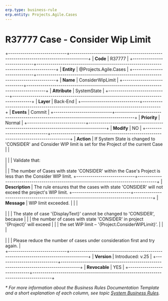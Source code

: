 ```yaml
---
erp.type: business-rule
erp.entity: Projects.Agile.Cases
---
```


# R37777 Case - Consider Wip Limit
+-----------------------------+---------------------------------------------------------------------------------------+
| **Code**                    | R37777                                                                                |
+-----------------------------+---------------------------------------------------------------------------------------+
| **Entity**                  | @Projects.Agile.Cases                                                                 |
+-----------------------------+---------------------------------------------------------------------------------------+
| **Name**                    | ConsiderWipLimit                                                                      |
+-----------------------------+---------------------------------------------------------------------------------------+
| **Attribute**               | SystemState                                                                           |
+-----------------------------+---------------------------------------------------------------------------------------+
| **Layer**                   | Back-End                                                                              |
+-----------------------------+---------------------------------------------------------------------------------------+
| **Events**                  | Commit                                                                                |
+-----------------------------+---------------------------------------------------------------------------------------+
| **Priority**                | Normal                                                                                |
+-----------------------------+---------------------------------------------------------------------------------------+
| **Modify**                  | NO                                                                                    |
+-----------------------------+---------------------------------------------------------------------------------------+
| **Action**                  | If System State is changed to 'CONSIDER' and Consider WIP limit is set for the Project of the current Case
|                             | <br></br>                                                                             |
|                             | Validate that:<br>                                                                    |   
|                             | The number of Cases with state 'CONSIDER' within the Case's Project is less than the Consider WIP limit.
+-----------------------------+---------------------------------------------------------------------------------------+
| **Description**             | The rule ensures that the cases with state 'CONSIDER' will not exceed the project's WIP limit. 
+-----------------------------+---------------------------------------------------------------------------------------+
| **Message**                 | WIP limit exceeded.                                                                   |
|                             | <br></br>                                                                             |
|                             | The state of case '{DisplayText}' cannot be changed to 'CONSIDER', because            |
|                             | the number of cases with state 'CONSIDER' in project '{Project}' will exceed          |
|                             | the set WIP limit – '{Project.ConsiderWIPLimit}'.                                     |
|                             | <br></br>                                                                             |
|                             | Please reduce the number of cases under consideration first and try again.            |                        
+-----------------------------+---------------------------------------------------------------------------------------+
| **Version**                 | Introduced: v.25                                                                      |
+-----------------------------+---------------------------------------------------------------------------------------+
| **Revocable**               | YES                                                                                   |
+-----------------------------+---------------------------------------------------------------------------------------+

*\* For more information about the Business Rules Documentation Template and a short explanation of each column, see
topic [System Business Rules](../templates/template-description-system-business-rules.md).*
